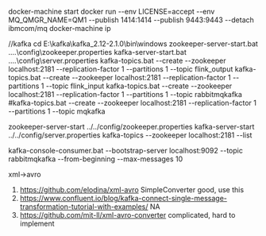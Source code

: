 docker-machine start
docker run --env LICENSE=accept --env MQ_QMGR_NAME=QM1 --publish 1414:1414 --publish 9443:9443 --detach ibmcom/mq
docker-machine ip

//kafka
cd E:\kafka\kafka_2.12-2.1.0\bin\windows
zookeeper-server-start.bat ..\..\config\zookeeper.properties
kafka-server-start.bat ..\..\config\server.properties
kafka-topics.bat --create --zookeeper localhost:2181 --replication-factor 1 --partitions 1 --topic flink_output
kafka-topics.bat --create --zookeeper localhost:2181 --replication-factor 1 --partitions 1 --topic flink_input
kafka-topics.bat --create --zookeeper localhost:2181 --replication-factor 1 --partitions 1 --topic rabbitmqkafka
#kafka-topics.bat --create --zookeeper localhost:2181 --replication-factor 1 --partitions 1 --topic mqkafka



zookeeper-server-start ../../config/zookeeper.properties
kafka-server-start ../../config/server.properties
kafka-topics --zookeeper localhost:2181 --list


kafka-console-consumer.bat --bootstrap-server localhost:9092 --topic rabbitmqkafka --from-beginning --max-messages 10

xml->avro
1. https://github.com/elodina/xml-avro
   SimpleConverter good, use this
2. https://www.confluent.io/blog/kafka-connect-single-message-transformation-tutorial-with-examples/
   NA
3. https://github.com/mit-ll/xml-avro-converter
   complicated, hard to implement